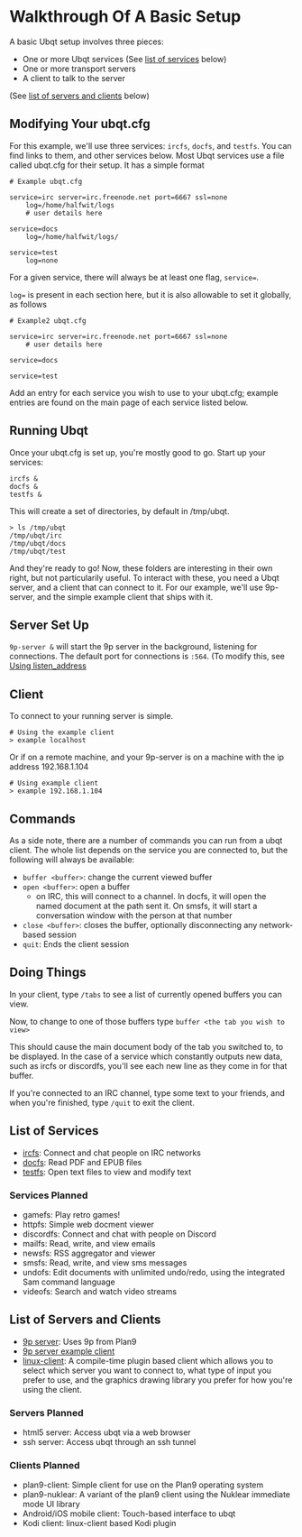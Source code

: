 # Walkthrough Of A Basic Setup

A basic Ubqt setup involves three pieces:
 - One or more Ubqt services (See [list of services](##list-of-services) below)
 - One or more transport servers
 - A client to talk to the server

(See [list of servers and clients](#list-of-servers-and-clients) below)

## Modifying Your ubqt.cfg

For this example, we'll use three services: `ircfs`, `docfs`, and `testfs`. You can find links to them, and other services below. 
Most Ubqt services use a file called ubqt.cfg for their setup. It has a simple format

```
# Example ubqt.cfg

service=irc server=irc.freenode.net port=6667 ssl=none
	log=/home/halfwit/logs
	# user details here

service=docs 
	log=/home/halfwit/logs/

service=test
	log=none
```

For a given service, there will always be at least one flag, `service=`.

`log=` is present in each section here, but it is also allowable to set it globally, as follows

```
# Example2 ubqt.cfg

service=irc server=irc.freenode.net port=6667 ssl=none
	# user details here

service=docs

service=test

```

Add an entry for each service you wish to use to your ubqt.cfg; example entries are found on the main page of each service listed below.

## Running Ubqt

Once your ubqt.cfg is set up, you're mostly good to go. Start up your services:

```
ircfs &
docfs &
testfs &
```

This will create a set of directories, by default in /tmp/ubqt.

```
> ls /tmp/ubqt
/tmp/ubqt/irc
/tmp/ubqt/docs
/tmp/ubqt/test
```

And they're ready to go! Now, these folders are interesting in their own right, but not particularily useful. To interact with these, you need a Ubqt server, and a client that can connect to it. For our example, we'll use 9p-server, and the simple example client that ships with it.

## Server Set Up

`9p-server &` will start the 9p server in the background, listening for connections. The default port for connections is `:564`. (To modify this, see [Using listen_address](using-listen-address.md)

## Client

To connect to your running server is simple.

```
# Using the example client
> example localhost
```

Or if on a remote machine, and your 9p-server is on a machine with the ip address 192.168.1.104

```
# Using example client
> example 192.168.1.104

```

## Commands

As a side note, there are a number of commands you can run from a ubqt client. The whole list depends on the service you are connected to, but the following will always be available:

 - `buffer <buffer>`: change the current viewed buffer
 - `open <buffer>`: open a buffer
   - on IRC, this will connect to a channel. In docfs, it will open the named document at the path sent it. On smsfs, it will start a conversation window with the person at that number
 - `close <buffer>`: closes the buffer, optionally disconnecting any network-based session
 - `quit`: Ends the client session

## Doing Things

In your client, type `/tabs` to see a list of currently opened buffers you can view.

Now, to change to one of those buffers type `buffer <the tab you wish to view>`

This should cause the main document body of the tab you switched to, to be displayed. In the case of a service which constantly outputs new data, such as ircfs or discordfs, you'll see each new line as they come in for that buffer.

If you're connected to an IRC channel, type some text to your friends, and when you're finished, type `/quit` to exit the client.

## List of Services

 - [ircfs](https://github.com/ubqt-systems/ircfs): Connect and chat people on IRC networks
 - [docfs](https://github.com/ubqt-systems/docfs): Read PDF and EPUB files
 - [testfs](https://github.com/ubqt-systems/testfs): Open text files to view and modify text

### Services Planned
 - gamefs: Play retro games!
 - httpfs: Simple web docment viewer
 - discordfs: Connect and chat with people on Discord
 - mailfs: Read, write, and view emails
 - newsfs: RSS aggregator and viewer
 - smsfs: Read, write, and view sms messages
 - undofs: Edit documents with unlimited undo/redo, using the integrated Sam command language 
 - videofs: Search and watch video streams

## List of Servers and Clients

 - [9p server](https://github.com/ubqt-systems/9p-server): Uses 9p from Plan9
 - [9p server example client](https://github.com/ubqt-systems/9p-server/client)
 - [linux-client](https://github.com/ubqt-systems/linux-client): A compile-time plugin based client which allows you to select which server you want to connect to, what type of input you prefer to use, and the graphics drawing library you prefer for how you're using the client.

### Servers Planned

 - html5 server: Access ubqt via a web browser
 - ssh server: Access ubqt through an ssh tunnel

### Clients Planned

 - plan9-client: Simple client for use on the Plan9 operating system
 - plan9-nuklear: A variant of the plan9 client using the Nuklear immediate mode UI library
 - Android/iOS mobile client: Touch-based interface to ubqt
 - Kodi client: linux-client based Kodi plugin

